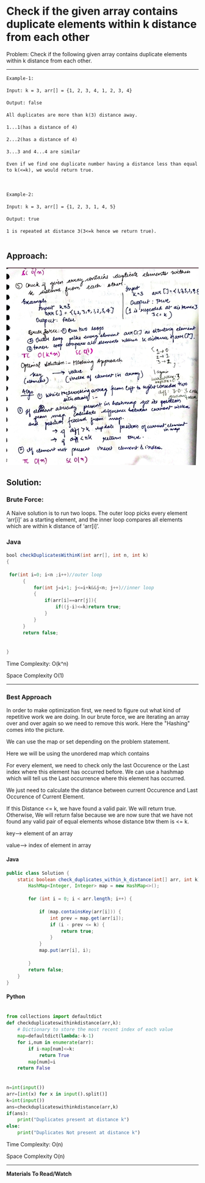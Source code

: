 # Check if the given array contains duplicate elements within k distance from each other

Problem: Check if the following given array contains duplicate elements within k distance from each other.

---

```
Example-1:

Input: k = 3, arr[] = {1, 2, 3, 4, 1, 2, 3, 4}

Output: false

All duplicates are more than k(3) distance away.

1...1(has a distance of 4)

2...2(has a distance of 4)

3...3 and 4...4 are similar

Even if we find one duplicate number having a distance less than equal to k(<=k), we would return true.



Example-2:

Input: k = 3, arr[] = {1, 2, 3, 1, 4, 5}

Output: true

1 is repeated at distance 3(3<=k hence we return true).


```

## **Approach**:

![alt text](./Images/duplicates_within_k_distance.png)

## **Solution**:

### **Brute Force**:

A Naive solution is to run two loops. The outer loop picks every element ‘arr[i]’ as a starting element, and the inner loop compares all elements which are within k distance of ‘arr[i]’.

### Java

```java
bool checkDuplicatesWithinK(int arr[], int n, int k)
{

 for(int i=0; i<n ;i++)//outer loop
	  {
	      for(int j=i+1; j<=i+k&&j<n; j++)//inner loop
	      {
	          if(arr[i]==arr[j]){
	              if((j-i)<=k)return true;
	          }
	      }
	  }
	  return false;


}
```

Time Complexity: O(k^n)

Space Complexity O(1)

---

### **Best Approach**

In order to make optimization first, we need to figure out what kind of repetitive work we are doing. In our brute force, we are iterating an array over and over again so we need to remove this work.
Here the "Hashing" comes into the picture.

We can use the map or set depending on the problem statement.

Here we will be using the unordered map which contains

For every element, we need to check only the last Occurence or the Last index where this element has occurred before. We can use a hashmap which will tell us the Last occurrence where this element has occurred.

We just need to calculate the distance between current Occurence and Last Occurence of Current Element.

If this Distance <= k, we have found a valid pair. We will return true. Otherwise, We will return false because we are now sure that we have not found any valid pair of equal elements whose distance btw them is <= k.

key--> element of an array

value--> index of element in array

#### Java

```Java
public class Solution {
    static boolean check_duplicates_within_k_distance(int[] arr, int k) {
        HashMap<Integer, Integer> map = new HashMap<>();

        for (int i = 0; i < arr.length; i++) {

            if (map.containsKey(arr[i])) {
                int prev = map.get(arr[i]);
                if (i - prev <= k) {
                    return true;
                }
            }
            map.put(arr[i], i);

        }
        return false;
    }
}
```

#### Python

```python

from collections import defaultdict
def checkduplicateswithinkdistance(arr,k):
    # Dictionary to store the most recent index of each value
    map=defaultdict(lambda:-k-1)
    for i,num in enumerate(arr):
        if i-map[num]<=k:
            return True
        map[num]=i
    return False


n=int(input())
arr=[int(x) for x in input().split()]
k=int(input())
ans=checkduplicateswithinkdistance(arr,k)
if(ans):
    print("Duplicates present at distance k")
else:
    print("Duplicates Not present at distance k")


```

Time Complexity: O(n)

Space Complexity O(n)

---

**Materials To Read/Watch**
